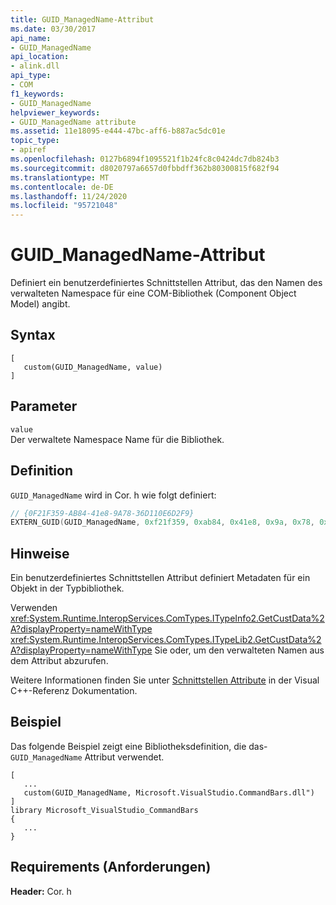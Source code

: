 ```yaml
---
title: GUID_ManagedName-Attribut
ms.date: 03/30/2017
api_name:
- GUID_ManagedName
api_location:
- alink.dll
api_type:
- COM
f1_keywords:
- GUID_ManagedName
helpviewer_keywords:
- GUID_ManagedName attribute
ms.assetid: 11e18095-e444-47bc-aff6-b887ac5dc01e
topic_type:
- apiref
ms.openlocfilehash: 0127b6894f1095521f1b24fc8c0424dc7db824b3
ms.sourcegitcommit: d8020797a6657d0fbbdff362b80300815f682f94
ms.translationtype: MT
ms.contentlocale: de-DE
ms.lasthandoff: 11/24/2020
ms.locfileid: "95721048"
---
```

# <a name="guid_managedname-attribute"></a>GUID_ManagedName-Attribut

Definiert ein benutzerdefiniertes Schnittstellen Attribut, das den Namen des verwalteten Namespace für eine COM-Bibliothek (Component Object Model) angibt.  
  
## <a name="syntax"></a>Syntax  
  
```idl
[  
   custom(GUID_ManagedName, value)  
]  
```  
  
## <a name="parameters"></a>Parameter  

 `value`  
 Der verwaltete Namespace Name für die Bibliothek.  
  
## <a name="definition"></a>Definition  

 `GUID_ManagedName` wird in Cor. h wie folgt definiert:  
  
```cpp
// {0F21F359-AB84-41e8-9A78-36D110E6D2F9}  
EXTERN_GUID(GUID_ManagedName, 0xf21f359, 0xab84, 0x41e8, 0x9a, 0x78, 0x36, 0xd1, 0x10, 0xe6, 0xd2, 0xf9);  
```  
  
## <a name="remarks"></a>Hinweise  

 Ein benutzerdefiniertes Schnittstellen Attribut definiert Metadaten für ein Objekt in der Typbibliothek.  
  
 Verwenden <xref:System.Runtime.InteropServices.ComTypes.ITypeInfo2.GetCustData%2A?displayProperty=nameWithType> <xref:System.Runtime.InteropServices.ComTypes.ITypeLib2.GetCustData%2A?displayProperty=nameWithType> Sie oder, um den verwalteten Namen aus dem Attribut abzurufen.  
  
 Weitere Informationen finden Sie unter [Schnittstellen Attribute](/cpp/windows/attributes/interface-attributes) in der Visual C++-Referenz Dokumentation.  
  
## <a name="example"></a>Beispiel  

 Das folgende Beispiel zeigt eine Bibliotheksdefinition, die das- `GUID_ManagedName` Attribut verwendet.  
  
```idl
[  
   ...  
   custom(GUID_ManagedName, Microsoft.VisualStudio.CommandBars.dll")  
]  
library Microsoft_VisualStudio_CommandBars  
{  
   ...  
}  
```  
  
## <a name="requirements"></a>Requirements (Anforderungen)  

 **Header:** Cor. h
